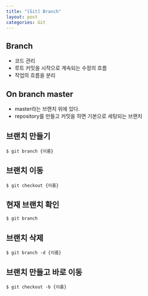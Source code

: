 ```yaml
---
title: "[Git] Branch"
layout: post
categories: Git
--- 
```

 
## Branch
- 코드 관리  
- 루트 커밋을 시작으로 계속되는 수정의 흐름
- 작업의 흐름을 분리

## On branch master
- master라는 브랜치 위에 있다.
- repository를 만들고 커밋을 하면 기본으로 세팅되는 브랜치


## 브랜치 만들기
```terminal
$ git branch {이름}
```


## 브랜치 이동
```terminal
$ git checkout {이름}
```


## 현재 브랜치 확인
```terminal
$ git branch
```


## 브랜치 삭제
```terminal
$ git branch -d {이름}
```


## 브랜치 만들고 바로 이동
```terminal
$ git checkout -b {이름}
```


